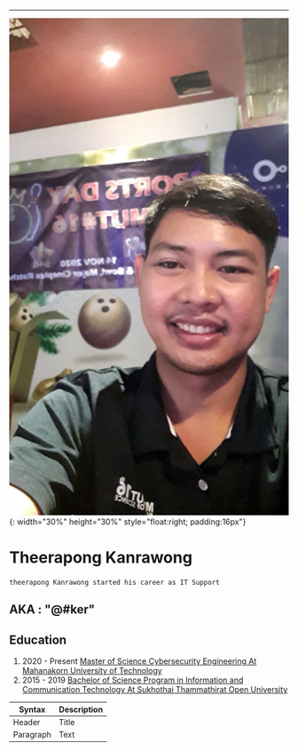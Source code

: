 
---
![alt text](https://github.com/Devtech95/Devtech95.github.io/blob/main/Pic/profile.jpg){: width="30%" height="30%" style="float:right; padding:16px"}

# Theerapong Kanrawong
    theerapong Kanrawong started his career as IT Support 

## AKA : "@#ker"


## Education
1. 2020 - Present [Master of Science Cybersecurity Engineering At Mahanakorn University of Technology](https://www.msit.mut.ac.th/)
2. 2015 - 2019 [Bachelor of Science Program in Information and Communication Technology At Sukhothai Thammathirat Open University](https://www.example.com)

| Syntax | Description |
| ----------- | ----------- |
| Header | Title |
| Paragraph | Text |
